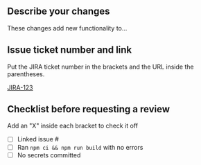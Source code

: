 ## Describe your changes
These changes add new functionality to...

## Issue ticket number and link
Put the JIRA ticket number in the brackets and the URL inside the parentheses.

[JIRA-123](https://google.com)

## Checklist before requesting a review
Add an "X" inside each bracket to check it off
- [ ] Linked issue #
- [ ] Ran `npm ci && npm run build` with no errors
- [ ] No secrets committed
